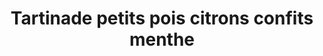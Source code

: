 ---
uuid: g8x1djy4
title: Tartinade petits pois citrons confits menthe
titleslug: tartinade-petits-pois-citrons-confits-menthe_g8x1djy4
draft: false
layout: recettes
description: ""

type: entree
categories:
  - Tartinade
regime:
  - vegetarien
  - vegan
cuisson: Oui
temperature: Froid
plate: 380
ingredients:
  legumes:
    - title: Ail
      quantite: 35
      unit: gousse·s
  sec:
    - title: Petits pois
      quantite: 14
      unit: Kg
  lof:
    - title: huile d'olive
      quantite: 0
      unit: litre
    - title: Crème Végétale
      quantite: 1.5
      unit: Kg
  frais: 
    - title: Yaourt nature
      quantite: 2
      unit: Kg
      commentaire: ""
  sucres: []
  epices:
    - title: Menthe
      quantite: 2
      unit: bottes
materiel:
  - Grand Saladier
preparation: >-
  * Cuire les petits pois pendant quelques minutes à l’eau bouillante salée. 

  * Les égoutter puis les rincer à l’eau froide pour préserver leur couleur.

  * Hacher finement (ou mixer grossièrement ^^) le citron confit et laver la menthe.

  * Écraser grossièrement les petits pois avec l’ail, la menthe, la crème et le yaourt. 

  * Goûter, puis assaisonner.

  * Mélanger le citron confit avec la pâte.
publishDate: 2022-11-23T04:52:56.219Z
---